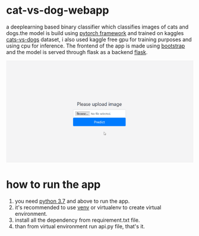 # cat-vs-dog-webapp
a deeplearning based binary classifier which classifies images of cats and dogs.the model is build using [pytorch framework](https://pytorch.org/) and trained on 
kaggles [cats-vs-dogs](<https://www.kaggle.com/c/dogs-vs-cats>) dataset, i also used kaggle free gpu for training purposes and using cpu for inference.
The frontend of the app is made using [bootstrap](https://getbootstrap.com/) and the model is served through flask as a backend [flask](https://flask.palletsprojects.com/en/1.1.x/).


![demo of project](demo/demo.gif)

# how to run the app
1. you need [python 3.7](https://www.python.org/) and above to run the app.
2. it's recommended to use [venv](https://youtu.be/APOPm01BVrk) or virtualenv to create virtual environment.
3. install all the dependency from requirement.txt file.
4. than from virtual environment run api.py file, that's it.
